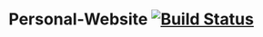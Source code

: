 ﻿# Personal-Website [![Build Status](https://travis-ci.org/gordon1992/Personal-Website.svg?branch=master)](https://travis-ci.org/gordon1992/Personal-Website)
